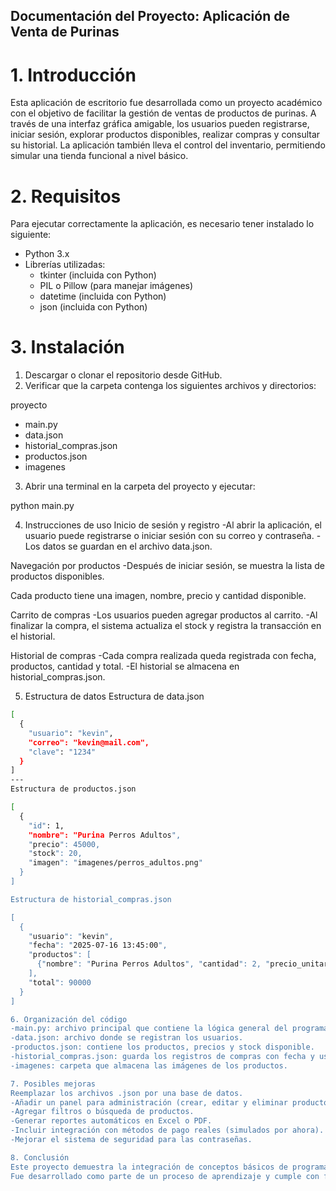 ## Documentación del Proyecto: Aplicación de Venta de Purinas

# 1. Introducción

Esta aplicación de escritorio fue desarrollada como un proyecto académico con el objetivo de facilitar la gestión de ventas de productos de purinas.
A través de una interfaz gráfica amigable, los usuarios pueden registrarse, iniciar sesión, explorar productos disponibles, realizar compras y consultar su historial.
La aplicación también lleva el control del inventario, permitiendo simular una tienda funcional a nivel básico.

# 2. Requisitos

Para ejecutar correctamente la aplicación, es necesario tener instalado lo siguiente:

- Python 3.x
- Librerías utilizadas:
  - tkinter (incluida con Python)
  - PIL o Pillow (para manejar imágenes)
  - datetime (incluida con Python)
  - json (incluida con Python)


# 3. Instalación

1. Descargar o clonar el repositorio desde GitHub.
2. Verificar que la carpeta contenga los siguientes archivos y directorios:

proyecto

- main.py
- data.json
- historial_compras.json
- productos.json
- imagenes

3. Abrir una terminal en la carpeta del proyecto y ejecutar:

python main.py

4. Instrucciones de uso
Inicio de sesión y registro
-Al abrir la aplicación, el usuario puede registrarse o iniciar sesión con su correo y contraseña.
-Los datos se guardan en el archivo data.json.

Navegación por productos
-Después de iniciar sesión, se muestra la lista de productos disponibles.

Cada producto tiene una imagen, nombre, precio y cantidad disponible.

Carrito de compras
-Los usuarios pueden agregar productos al carrito.
-Al finalizar la compra, el sistema actualiza el stock y registra la transacción en el historial.

Historial de compras
-Cada compra realizada queda registrada con fecha, productos, cantidad y total.
-El historial se almacena en historial_compras.json.

5. Estructura de datos
Estructura de data.json
```bash
[
  {
    "usuario": "kevin",
    "correo": "kevin@mail.com",
    "clave": "1234"
  }
]
---
Estructura de productos.json

[
  {
    "id": 1,
    "nombre": "Purina Perros Adultos",
    "precio": 45000,
    "stock": 20,
    "imagen": "imagenes/perros_adultos.png"
  }
]

Estructura de historial_compras.json

[
  {
    "usuario": "kevin",
    "fecha": "2025-07-16 13:45:00",
    "productos": [
      {"nombre": "Purina Perros Adultos", "cantidad": 2, "precio_unitario": 45000}
    ],
    "total": 90000
  }
]

6. Organización del código
-main.py: archivo principal que contiene la lógica general del programa, desde la interfaz gráfica hasta el manejo de datos.
-data.json: archivo donde se registran los usuarios.
-productos.json: contiene los productos, precios y stock disponible.
-historial_compras.json: guarda los registros de compras con fecha y usuario.
-imagenes: carpeta que almacena las imágenes de los productos.

7. Posibles mejoras
Reemplazar los archivos .json por una base de datos.
-Añadir un panel para administración (crear, editar y eliminar productos).
-Agregar filtros o búsqueda de productos.
-Generar reportes automáticos en Excel o PDF.
-Incluir integración con métodos de pago reales (simulados por ahora).
-Mejorar el sistema de seguridad para las contraseñas.

8. Conclusión
Este proyecto demuestra la integración de conceptos básicos de programación en Python, manejo de archivos, estructuras de datos y diseño de interfaces gráficas.
Fue desarrollado como parte de un proceso de aprendizaje y cumple con funcionalidades esenciales para la venta de productos desde una aplicación local y sencilla.





